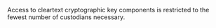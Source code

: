 Access to cleartext cryptographic key components is restricted to the fewest number of custodians necessary.
